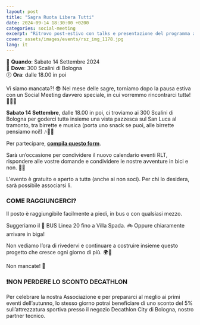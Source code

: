 ```yaml
---
layout: post
title: "Sagra Ruota Libera Tutti"
date: 2024-09-14 18:30:00 +0200
categories: social-meeting
excerpt: "Ritrovo post-estivo con talks e presentazione del programma autunno-inverno con immancabili birrette"
cover: assets/images/events/rsz_img_1178.jpg
lang: it
---
```


📅 **Quando**: Sabato 14 Settembre 2024  
📍 **Dove**: 300 Scalini di Bologna  
🕖 **Ora**: dalle 18.00 in poi

Vi siamo mancatə?! 😎 
Nel mese delle sagre, torniamo dopo la pausa estiva con un Social Meeting davvero speciale, in cui vorremmo rincontrarci tuttə!🌟🚴‍♂️

**Sabato 14 Settembre**, dalle 18.00 in poi, ci troviamo ai 300 Scalini di Bologna per goderci tuttə insieme una vista pazzesca sul San Luca al tramonto, tra birrette e musica (porta uno snack se puoi, alle birrette pensiamo noi!) 🎶🍻🌄

Per partecipare, **[compila questo form](https://docs.google.com/forms/d/11GLRBWfLvwlsdDkTYZphDQdgdmArlij6sIry1rOqefs/prefill)**.

Sarà un’occasione per condividere il nuovo calendario eventi RLT, rispondere alle vostre domande e condividere le nostre avventure in bici e non. 🚴✨

L'evento è gratuito e aperto a tuttə (anche ai non soci). Per chi lo desidera, sarà possibile associarsi lì.

### **COME RAGGIUNGERCI?**
Il posto è raggiungibile facilmente a piedi, in bus o con qualsiasi mezzo. 

Suggeriamo il 🚎 BUS Linea 20 fino a Villa Spada. 🚲 Oppure chiaramente arrivare in biga!

Non vediamo l’ora di rivedervi e continuare a costruire insieme questo progetto che cresce ogni giorno di più. 🌍🫶

Non mancate! 🥳


### **❗️NON PERDERE LO SCONTO DECATHLON**
Per celebrare la nostra Associazione e per prepararci al meglio ai primi eventi dell’autunno, lo stesso giorno potrai beneficiare di uno sconto del 5% sull’attrezzatura sportiva presso il negozio Decathlon City di Bologna, nostro partner tecnico.
